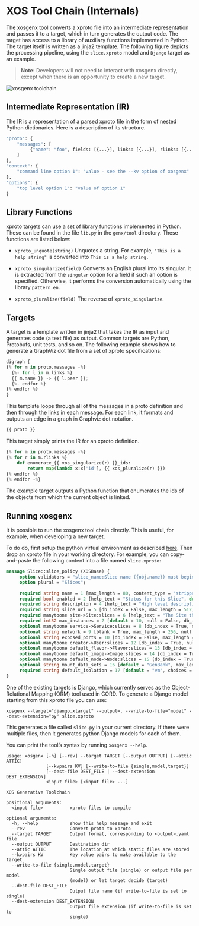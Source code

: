 # XOS Tool Chain (Internals)

The xosgenx tool converts a xproto file into an intermediate representation and
passes it to a target, which in turn generates the output code. The target has
access to a library of auxiliary functions implemented in Python. The target
itself is written as a jinja2 template. The following figure depicts the
processing pipeline, using the `slice.xproto` model and `Django`
target as an example.

> **Note:** Developers will not need to interact with xosgenx
> directly, except when there is an opportunity to create a new target.

![xosgenx toolchain](toolchain.png)

## Intermediate Representation (IR)

The IR is a representation of a parsed xproto file in the form of nested Python
dictionaries. Here is a description of its structure.

```protobuf
"proto": {
    "messages": [
         {"name": "foo", fields: [{...}], links: [{...}], rlinks: [{...}], options: [{...}]}
    ]
},
"context": {
    "command line option 1": "value - see the --kv option of xosgenx"
},
"options": {
    "top level option 1": "value of option 1"
}
```

## Library Functions

xproto targets can use a set of library functions implemented in Python. These
can be found in the file `lib.py` in the `genx/tool` directory. These functions
are listed below:

* `xproto_unquote(string)` Unquotes a string. For example, `"This is a help
  string"` is converted into `This is a help string.`

* `xproto_singularize(field)` Converts an English plural into its singular. It
  is extracted from the `singular` option for a field if such an option is
  specified. Otherwise, it performs the conversion automatically using the
  library `pattern.en`.

* `xproto_pluralize(field)` The reverse of `xproto_singularize`.

## Targets

A target is a template written in jinja2 that takes the IR as input and
generates code (a text file) as output. Common targets are Python, Protobufs,
unit tests, and so on. The following example shows how to generate a
GraphViz dot file from a set of xproto specifications:

```python
digraph {
{% for m in proto.messages -%}
  {%- for l in m.links %}
  {{ m.name }} -> {{ l.peer }};
  {%- endfor %}
{% endfor %}
}
```

This template loops through all of the messages in a proto definition and then
through the links in each message. For each link, it formats and outputs an
edge in a graph in Graphviz dot notation.

```python
{{ proto }}
```

This target simply prints the IR for an xproto definition.

```python
{% for m in proto.messages -%}
{% for r in m.rlinks %}
    def enumerate_{{ xos_singularize(r) }}_ids:
        return map(lambda x:x['id'], {{ xos_pluralize(r) }})
{% endfor %}
{% endfor -%}
```

The example target outputs a Python function that enumerates the ids of the
objects from which the current object is linked.

## Running xosgenx

It is possible to run the xosgenx tool chain directly. This is useful, for
example, when developing a new target.

To do do, first setup the python virtual environment as described
[here](local_env.md). Then drop an xproto file in your working directory. For
example, you can copy-and-paste the following content into a file named
`slice.xproto`:

```protobuf
message Slice::slice_policy (XOSBase) {
     option validators = "slice_name:Slice name ({obj.name}) must begin with site login_base ({ obj.site.login_base}), slice_name_length_and_no_spaces:Slice name too short or contains spaces, slice_has_creator:Slice has no creator";
     option plural = "Slices";

     required string name = 1 [max_length = 80, content_type = "stripped", blank = False, help_text = "The Name of the Slice", null = False, db_index = False];
     required bool enabled = 2 [help_text = "Status for this Slice", default = True, null = False, db_index = False, blank = True];
     required string description = 4 [help_text = "High level description of the slice and expected activities", max_length = 1024, null = False, db_index = False, blank = True, varchar = True];
     required string slice_url = 5 [db_index = False, max_length = 512, null = False, content_type = "url", blank = True];
     required manytoone site->Site:slices = 6 [help_text = "The Site this Slice belongs to", null = False, db_index = True, blank = False];
     required int32 max_instances = 7 [default = 10, null = False, db_index = False, blank = False];
     optional manytoone service->Service:slices = 8 [db_index = True, null = True, blank = True];
     optional string network = 9 [blank = True, max_length = 256, null = True, db_index = False, choices = "((None, 'Default'), ('host', 'Host'), ('bridged', 'Bridged'), ('noauto', 'No Automatic Networks'))"];
     optional string exposed_ports = 10 [db_index = False, max_length = 256, null = True, blank = True];
     optional manytoone creator->User:slices = 12 [db_index = True, null = True, blank = True];
     optional manytoone default_flavor->Flavor:slices = 13 [db_index = True, null = True, blank = True];
     optional manytoone default_image->Image:slices = 14 [db_index = True, null = True, blank = True];
     optional manytoone default_node->Node:slices = 15 [db_index = True, null = True, blank = True];
     optional string mount_data_sets = 16 [default = "GenBank", max_length = 256, content_type = "stripped", blank = True, null = True, db_index = False];
     required string default_isolation = 17 [default = "vm", choices = "(('vm', 'Virtual Machine'), ('container', 'Container'), ('container_vm', 'Container In VM'))", max_length = 30, blank = False, null = False, db_index = False];
}
```

One of the existing targets is Django, which currently serves as the
Object-Relational Mapping (ORM) tool used in CORD. To generate a Django model
starting from this xproto file you can use:

```shell
xosgenx --target="django.xtarget" --output=. --write-to-file="model" --dest-extension="py" slice.xproto
```

This generates a file called `slice.py` in your current directory. If there
were multiple files, then it generates python Django models for each of them.

You can print the tool’s syntax by running `xosgenx --help`.

```shell
usage: xosgenx [-h] [--rev] --target TARGET [--output OUTPUT] [--attic ATTIC]
               [--kvpairs KV] [--write-to-file {single,model,target}]
               [--dest-file DEST_FILE | --dest-extension DEST_EXTENSION]
               <input file> [<input file> ...]

XOS Generative Toolchain

positional arguments:
  <input file>          xproto files to compile

optional arguments:
  -h, --help            show this help message and exit
  --rev                 Convert proto to xproto
  --target TARGET       Output format, corresponding to <output>.yaml file
  --output OUTPUT       Destination dir
  --attic ATTIC         The location at which static files are stored
  --kvpairs KV          Key value pairs to make available to the target
  --write-to-file {single,model,target}
                        Single output file (single) or output file per model
                        (model) or let target decide (target)
  --dest-file DEST_FILE
                        Output file name (if write-to-file is set to single)
  --dest-extension DEST_EXTENSION
                        Output file extension (if write-to-file is set to
                        single)
```
